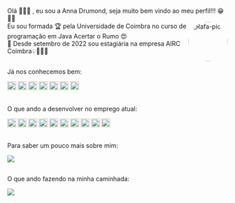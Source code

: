 Olá 🙋🏻‍♀️ , eu sou a Anna Drumond, seja muito bem vindo ao meu perfil!!! 😁👋👋 <br> <img align="right" alt="Rafa-pic" height="90" style="border-radius:250px;" src="https://i.picasion.com/pic92/a7e92ab2044d57cda3212fa731891432.gif"> 
Eu sou formada 🏆 pela Universidade de Coimbra no curso de programação em Java Acertar o Rumo 😍                                                     
🌱 Desde setembro de 2022 sou estagiária na empresa AIRC Coimbra💡📎🌱🚀

##
Já nos conhecemos bem:
<br>
<div dir="auto">
  <img src="https://img.shields.io/badge/HTML-%20?style=flat-square&logo=html5&logoColor=white&color=red" height="20" />
  <img src="https://img.shields.io/badge/CSS3-%20?style=flat-square&logo=css3&logoColor=white&color=#bd93f9" height="20" />
  <img src="https://img.shields.io/badge/JAVA-%20?style=flat-square&logo=java&logoColor=white&color=blue" height="20" />
  <img src="https://img.shields.io/badge/MYSQL-%20?style=flat-square&logo=mysql&logoColor=white&color=blueviolet" height="20"/>
  <img src="https://img.shields.io/badge/JAVASCRIPT-%20?style=flat-square&logo=javascript&logoColor=white&color=yellowgreen" height="20"/>
   <img src="https://img.shields.io/badge/VSCODE-%20?style=flat-square&logo=vscode=html5&logoColor=white&color=ff69b4" height="20" />
     <img src="https://img.shields.io/badge/ECLIPSE-%20?style=flat-square&logo=eclipse&logoColor=white&color=red" height="20" />
  <br>
</div>
<br>

O que ando a desenvolver no emprego atual:
<br>
<div dir="auto">
  <img src="https://img.shields.io/badge/ANGULAR-%20?style=flat-square&logo=angular&logoColor=white&color=red" height="20" />
    <img src="https://img.shields.io/badge/SPRING-%20?style=flat-square&logo=spring&logoColor=white&color=#bd93f9" height="20" />
  <img src="https://img.shields.io/badge/POSTGRESQL-%20?style=flat-square&logo=postgresql&logoColor=white&color=blue" height="20" />
  <img src="https://img.shields.io/badge/DOCKER-%20?style=flat-square&logo=docker&logoColor=white&color=blueviolet" height="20"/>
  <img src="https://img.shields.io/badge/LINUX-%20?style=flat-square&logo=linux&logoColor=white&color=yellowgreen" height="20"/>
    <img src="https://img.shields.io/badge/BITBUCKET-%20?style=flat-square&logo=bitbucket&logoColor=white&color=ff69b4" height="20"/>
   
   <img src="https://img.shields.io/badge/JIRA-%20?style=flat-square&logo=jira&logoColor=white&color=red" height="20" />
    <img src="https://img.shields.io/badge/CONFLUENCE-%20?style=flat-square&logo=confluence&logoColor=white&color=#bd93f9" height="20" />
  <img src="https://img.shields.io/badge/BOOTSTRAP-%20?style=flat-square&logo=bootstrap&logoColor=white&color=blue" height="20" />
  <img src="https://img.shields.io/badge/TYPESCRIPT-%20?style=flat-square&logo=typescript&logoColor=white&color=blueviolet" height="20"/>

</div>


  ##
Para saber um pouco mais sobre mim:
<div> 
  <a href="https://www.linkedin.com/in/anna-drumond-71b93958/" target="_blank"><img src="https://img.shields.io/badge/-LinkedIn-%230077B5?style=for-the-badge&logo=linkedin&logoColor=white" target="_blank"></a> 
</div>

##
O que ando fazendo na minha caminhada:
<div>
  <a href="https://github.com/AnnaDrumond">
  <img src="https://github-readme-stats.vercel.app/api/top-langs/?username=AnnaDrumond&layout=compact&theme=dracula"/>
</div>




